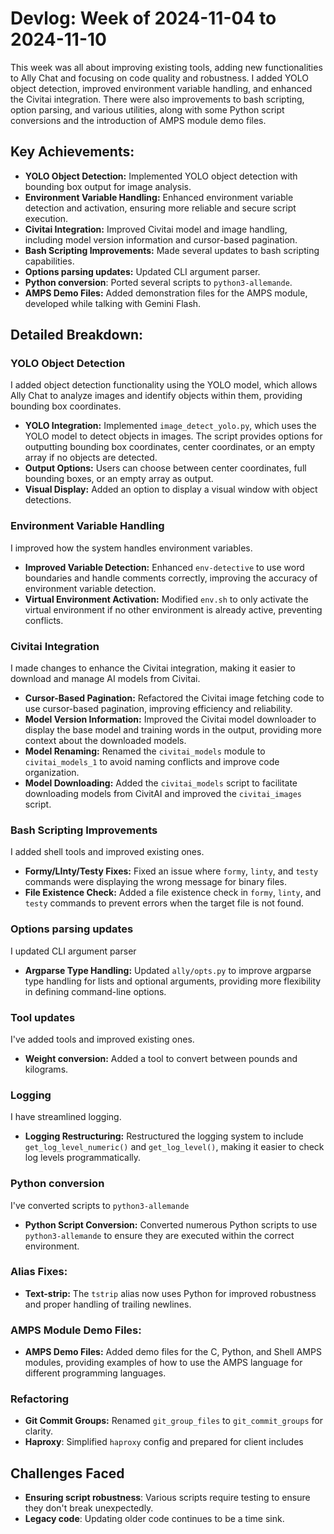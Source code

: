 # Devlog: Week of 2024-11-04 to 2024-11-10

This week was all about improving existing tools, adding new functionalities to Ally Chat and focusing on code quality and robustness. I added YOLO object detection, improved environment variable handling, and enhanced the Civitai integration. There were also improvements to bash scripting, option parsing, and various utilities, along with some Python script conversions and the introduction of AMPS module demo files.

## Key Achievements:

*   **YOLO Object Detection:** Implemented YOLO object detection with bounding box output for image analysis.
*   **Environment Variable Handling:** Enhanced environment variable detection and activation, ensuring more reliable and secure script execution.
*   **Civitai Integration:** Improved Civitai model and image handling, including model version information and cursor-based pagination.
*   **Bash Scripting Improvements:** Made several updates to bash scripting capabilities.
*   **Options parsing updates:** Updated CLI argument parser.
*	**Python conversion**: Ported several scripts to `python3-allemande`.
*	**AMPS Demo Files:** Added demonstration files for the AMPS module, developed while talking with Gemini Flash.

## Detailed Breakdown:

### YOLO Object Detection

I added object detection functionality using the YOLO model, which allows Ally Chat to analyze images and identify objects within them, providing bounding box coordinates.

*   **YOLO Integration:** Implemented `image_detect_yolo.py`, which uses the YOLO model to detect objects in images. The script provides options for outputting bounding box coordinates, center coordinates, or an empty array if no objects are detected.
*   **Output Options:** Users can choose between center coordinates, full bounding boxes, or an empty array as output.
*   **Visual Display:** Added an option to display a visual window with object detections.

### Environment Variable Handling

I improved how the system handles environment variables.

*   **Improved Variable Detection:** Enhanced `env-detective` to use word boundaries and handle comments correctly, improving the accuracy of environment variable detection.
*   **Virtual Environment Activation:** Modified `env.sh` to only activate the virtual environment if no other environment is already active, preventing conflicts.

### Civitai Integration

I made changes to enhance the Civitai integration, making it easier to download and manage AI models from Civitai.

*   **Cursor-Based Pagination:** Refactored the Civitai image fetching code to use cursor-based pagination, improving efficiency and reliability.
*   **Model Version Information:** Improved the Civitai model downloader to display the base model and training words in the output, providing more context about the downloaded models.
*   **Model Renaming:** Renamed the `civitai_models` module to `civitai_models_1` to avoid naming conflicts and improve code organization.
*   **Model Downloading:** Added the `civitai_models` script to facilitate downloading models from CivitAI and improved the `civitai_images` script.

### Bash Scripting Improvements

I added shell tools and improved existing ones.

*   **Formy/LInty/Testy Fixes:** Fixed an issue where `formy`, `linty`, and `testy` commands were displaying the wrong message for binary files.
*   **File Existence Check:** Added a file existence check in `formy`, `linty`, and `testy` commands to prevent errors when the target file is not found.

### Options parsing updates

I updated CLI argument parser

*   **Argparse Type Handling:** Updated `ally/opts.py` to improve argparse type handling for lists and optional arguments, providing more flexibility in defining command-line options.
### Tool updates

I've added tools and improved existing ones.
*	**Weight conversion:** Added a tool to convert between pounds and kilograms.

### Logging

I have streamlined logging.
*   **Logging Restructuring:** Restructured the logging system to include `get_log_level_numeric()` and `get_log_level()`, making it easier to check log levels programmatically.

### Python conversion

I've converted scripts to `python3-allemande`

*   **Python Script Conversion:** Converted numerous Python scripts to use `python3-allemande` to ensure they are executed within the correct environment.

### Alias Fixes:

*	**Text-strip:** The `tstrip` alias now uses Python for improved robustness and proper handling of trailing newlines.

### AMPS Module Demo Files:

*	**AMPS Demo Files:** Added demo files for the C, Python, and Shell AMPS modules, providing examples of how to use the AMPS language for different programming languages.

### Refactoring

*   **Git Commit Groups:** Renamed `git_group_files` to `git_commit_groups` for clarity.
*	**Haproxy**: Simplified `haproxy` config and prepared for client includes

## Challenges Faced

*   **Ensuring script robustness**: Various scripts require testing to ensure they don't break unexpectedly.
*   **Legacy code**: Updating older code continues to be a time sink.
